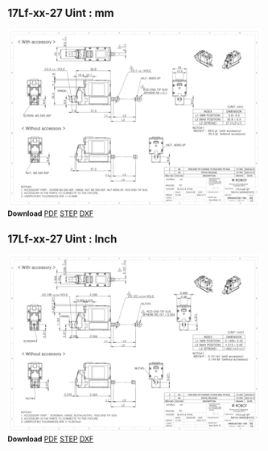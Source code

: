 ## 17Lf-xx-27 Uint : mm
![12Lf-xxF-27 Drawing](./data/ENG-17Lf-xxF-27-Sevo-Seriesmm_Rev02_20250523.png)  
**Download** <a class="downloadbtn" href="./data/ENG-17Lf-xxF-27-Sevo-Seriesmm_Rev02_20250523.pdf" download>PDF</a> <a class="downloadbtn" href="./data/17Lf-xxxxx-27-Servo-Series_Rev02_20250523.step" download>STEP</a> <a class="downloadbtn" href="./data/17Lf-xxxxx-27-Servo-Seriesmm_Rev02_20250523.DXF" download>DXF</a>
## 17Lf-xx-27 Uint : Inch
![12Lf-xxF-27 Drawing](./data/ENG-17Lf-xxF-27-Sevo-Seriesinch_Rev02_20250523.png)  
**Download** <a class="downloadbtn" href="./data/17Lf-xxxxx-27-Servo-Seriesinch_Rev02_20250523.pdf" download>PDF</a> <a class="downloadbtn" href="./data/17Lf-xxxxx-27-Servo-Series_Rev02_20250523.step" download>STEP</a> <a class="downloadbtn" href="./data/17Lf-xxxxx-27-Servo-Seriesinch_Rev02_20250523.DXF" download>DXF</a>